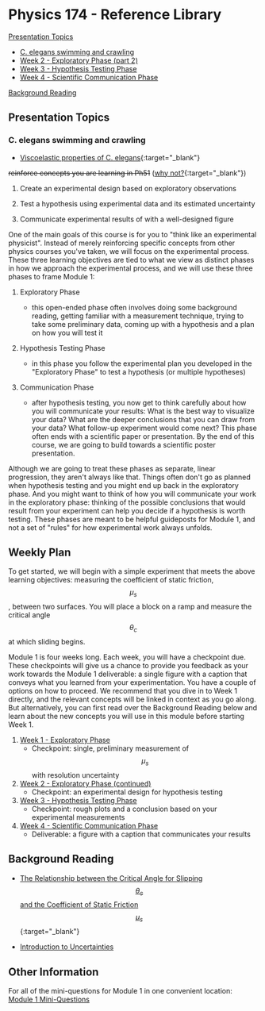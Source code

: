 # Physics 174 - Reference Library 

[Presentation Topics](#Presentation-Topics)


+ [C. elegans swimming and crawling](C.-elegans-swimming-and-crawling)
+ [Week 2 - Exploratory Phase (part 2)](week2)
+ [Week 3 - Hypothesis Testing Phase](week3)
+ [Week 4 - Scientific Communication Phase](week4)

[Background Reading](#background-reading)


## Presentation Topics

### C. elegans swimming and crawling

+ [Viscoelastic properties of C. elegans](https://doi.org/10.1073/pnas.1219965110){:target="_blank"}

~~reinforce concepts you are learning in Ph51~~ ([why not?](https://physicstoday.scitation.org/doi/10.1063/PT.3.3816){:target="_blank"})

1. Create an experimental design based on exploratory observations 

2. Test a hypothesis using experimental data and its estimated uncertainty 

3. Communicate experimental results of with a well-designed figure

One of the main goals of this course is for you to "think like an experimental physicist". Instead of merely reinforcing specific concepts from other physics courses you've taken, we will focus on the experimental process. These three learning objectives are tied to what we view as distinct phases in how we approach the experimental process, and we will use these three phases to frame Module 1:

1. Exploratory Phase
    - this open-ended phase often involves doing some background reading, getting familiar with a measurement technique, trying to take some preliminary data, coming up with a hypothesis and a plan on how you will test it

2. Hypothesis Testing Phase
    - in this phase you follow the experimental plan you developed in the "Exploratory Phase" to test a hypothesis (or multiple hypotheses)

3. Communication Phase
    - after hypothesis testing, you now get to think carefully about how you will communicate your results: What is the best way to visualize your data? What are the deeper conclusions that you can draw from your data? What follow-up experiment would come next? This phase often ends with a scientific paper or presentation. By the end of this course, we are going to build towards a scientific poster presentation.

Although we are going to treat these phases as separate, linear progression, they aren't always like that. Things often don't go as planned when hypothesis testing and you might end up back in the exploratory phase. And you might want to think of how you will communicate your work in the exploratory phase: thinking of the possible conclusions that would result from your experiment can help you decide if a hypothesis is worth testing. These phases are meant to be helpful guideposts for Module 1, and not a set of "rules" for how experimental work always unfolds.

## Weekly Plan

To get started, we will begin with a simple experiment that meets the above learning objectives: measuring the coefficient of static friction, $$\mu_s$$, between two surfaces. You will place a block on a ramp and measure the critical angle $$\theta_c$$ at which sliding begins. 

Module 1 is four weeks long. Each week, you will have a checkpoint due. These checkpoints will give us a chance to provide you feedback as your work towards the Module 1 deliverable: a single figure with a caption that conveys what you learned from your experimentation. You have a couple of options on how to proceed. We recommend that you dive in to Week 1 directly, and the relevant concepts will be linked in context as you go along. But alternatively, you can first read over the Background Reading below and learn about the new concepts you will use in this module before starting Week 1. 

1. [Week 1 - Exploratory Phase](week1)
    - Checkpoint: single, preliminary measurement of $$\mu_s$$ with resolution uncertainty
2. [Week 2 - Exploratory Phase (continued)](week2)
    - Checkpoint: an experimental design for hypothesis testing
3. [Week 3 - Hypothesis Testing Phase](week3)
    - Checkpoint: rough plots and a conclusion based on your experimental measurements
4. [Week 4 - Scientific Communication Phase](week4)
    - Deliverable: a figure with a caption that communicates your results



## Background Reading

+ [The Relationship between the Critical Angle for Slipping $$\theta_c$$ and the Coefficient of Static Friction $$\mu_s$$](https://drive.google.com/file/d/19qMGg5rJfkDCQVHRK2G1Nl4_CAMSgvHX/view?usp=sharing){:target="_blank"}

+ [Introduction to Uncertainties](uncertainty-introduction.md)

## Other Information

For all of the mini-questions for Module 1 in one convenient location: [Module 1 Mini-Questions](mini-questions)
